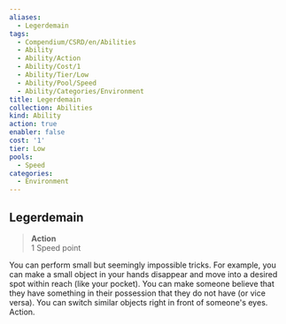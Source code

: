 ```yaml
---
aliases:
  - Legerdemain
tags:
  - Compendium/CSRD/en/Abilities
  - Ability
  - Ability/Action
  - Ability/Cost/1
  - Ability/Tier/Low
  - Ability/Pool/Speed
  - Ability/Categories/Environment
title: Legerdemain
collection: Abilities
kind: Ability
action: true
enabler: false
cost: '1'
tier: Low
pools:
  - Speed
categories:
  - Environment
---
```

## Legerdemain  
>**Action**  
>1 Speed point
  
You can perform small but seemingly impossible tricks. For example, you can make a small object in your hands disappear and move into a desired spot within reach (like your pocket). You can make someone believe that they have something in their possession that they do not have (or vice versa). You can switch similar objects right in front of someone's eyes. Action.